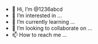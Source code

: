 - 👋 Hi, I’m @1236abcd
- 👀 I’m interested in ...
- 🌱 I’m currently learning ...
- 💞️ I’m looking to collaborate on ...
- 📫 How to reach me ...

<!---
1236abcd/1236abcd is a ✨ special ✨ repository because its `README.md` (this file) appears on your GitHub profile.
You can click the Preview link to take a look at your changes.
--->

